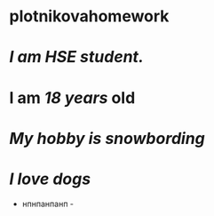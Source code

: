 # plotnikovahomework
 # ***I am HSE student.***
 # **I am _18 years_ old**
# _My hobby is snowbording_
# *I love dogs*
- нпнпанпанп -
